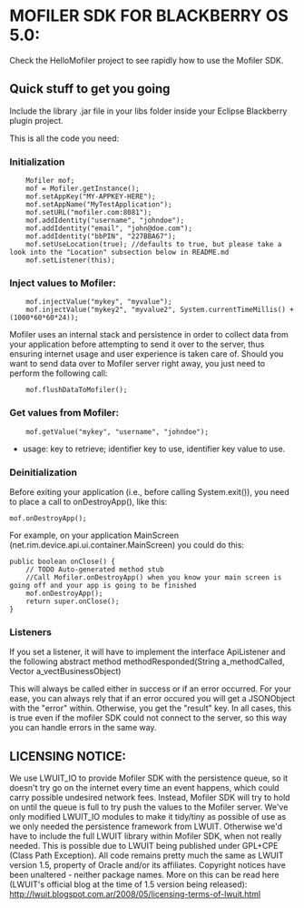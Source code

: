 # MOFILER SDK FOR BLACKBERRY OS 5.0:

Check the HelloMofiler project to see rapidly how to use the Mofiler SDK.


## Quick stuff to get you going

Include the library .jar file in your libs folder inside your Eclipse Blackberry plugin project. 

This is all the code you need:

### Initialization

        Mofiler mof;
        mof = Mofiler.getInstance();
        mof.setAppKey("MY-APPKEY-HERE");
        mof.setAppName("MyTestApplication");
        mof.setURL("mofiler.com:8081");
        mof.addIdentity("username", "johndoe");
        mof.addIdentity("email", "john@doe.com");
        mof.addIdentity("bbPIN", "227BBA67");
        mof.setUseLocation(true); //defaults to true, but please take a look into the "Location" subsection below in README.md
        mof.setListener(this);

### Inject values to Mofiler:

  		mof.injectValue("mykey", "myvalue");
        mof.injectValue("mykey2", "myvalue2", System.currentTimeMillis() + (1000*60*60*24));

Mofiler uses an internal stack and persistence in order to collect data from your application before attempting to send it over to the server, thus
ensuring internet usage and user experience is taken care of.
Should you want to send data over to Mofiler server right away, you just need to perform the following call:

        mof.flushDataToMofiler();


### Get values from Mofiler:

        mof.getValue("mykey", "username", "johndoe");

- usage: key to retrieve; identifier key to use, identifier key value to use.

### Deinitialization

Before exiting your application (i.e., before calling System.exit()), you need to place a call to onDestroyApp(), like this:

	mof.onDestroyApp();

For example, on your application MainScreen (net.rim.device.api.ui.container.MainScreen) you could do this:

    public boolean onClose() {
        // TODO Auto-generated method stub
        //Call Mofiler.onDestroyApp() when you know your main screen is going off and your app is going to be finished
        mof.onDestroyApp();
        return super.onClose();
    }


### Listeners

If you set a listener, it will have to implement the interface ApiListener and the following abstract method
		methodResponded(String a_methodCalled, Vector a_vectBusinessObject)

This will always be called either in success or if an error occurred. For your ease, you can always rely that
if an error occured you will get a JSONObject with the "error" within.
Otherwise, you get the "result" key.
In all cases, this is true even if the mofiler SDK could not connect to the server, so this way you can handle errors
in the same way.


## LICENSING NOTICE: 

We use LWUIT_IO to provide Mofiler SDK with the persistence queue, so it doesn't try go on the internet every time an event happens, which could carry possible undesired network fees.
Instead, Mofiler SDK will try to hold on until the queue is full to try push the values to the Mofiler server.
We've only modified LWUIT_IO modules to make it tidy/tiny as possible of use as we only needed the persistence framework from LWUIT. Otherwise we'd have to include the full LWUIT
library within Mofiler SDK, when not really needed.
This is possible due to LWUIT being published under GPL+CPE (Class Path Exception). All code remains pretty much the same as LWUIT version 1.5, property of Oracle 
and/or its affiliates. Copyright notices have been unaltered - neither package names.
More on this can be read here (LWUIT's official blog at the time of 1.5 version being released): http://lwuit.blogspot.com.ar/2008/05/licensing-terms-of-lwuit.html

